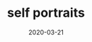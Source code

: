 ---
title: self portraits
date: 2020-03-21
game: new_horizons
layout: photo_grid
theme: new_horizons
images:
  - 2020-03-21_18-29-51
  - 2020-03-21_21_18_18
  - 2020-03-22_18-36-44
  - 2020-03-22_20-44-50
  - 2020-03-22_22-05-17
  - 2020-03-29_22-18-56
  - 2020-05-02_09-13-01
---